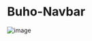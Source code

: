 # Buho-Navbar

![image](https://github.com/Alonso-Ruiz/Buho-Navbar/assets/125393214/8cc0fdf6-31d9-4f09-b07d-e26dddf962a4)
